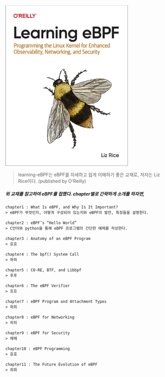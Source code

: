 <img src="../.picture/learning-ebpf-cover.png" height=500 />

> learning-eBPF는 eBPF를 자세하고 쉽게 이해하기 좋은 교재로, 저자는 Liz Rice이다. (published by O'Reilly)



##### 위 교재를 참고하여 eBPF를 접했다. chapter별로 간략하게 소개를 하자면,

    chapter1 : What Is eBPF, and Why Is It Important?
    > eBPF가 무엇인지, 어떻게 구성되어 있는지와 eBPF의 발전, 특징들을 설명한다.

    chapter2 : eBPF’s “Hello World”
    > C언어와 python을 통해 eBPF 프로그램의 간단한 예제를 작성한다.

    chapter3 : Anatomy of an eBPF Program
    > 호호

    chapter4 : The bpf() System Call
    > 하하

    chapter5 : CO-RE, BTF, and Libbpf
    > 후후

    chapter6 : The eBPF Verifier
    > 흐흐

    chapter7 : eBPF Program and Attachment Types
    > 희희

    chapter8 : eBPF for Networking
    > 히히

    chapter9 : eBPF for Security
    > 헤헤

    chapter10 : eBPF Programming
    > 호호

    chapter11 : The Future Evolution of eBPF
    > 희희

